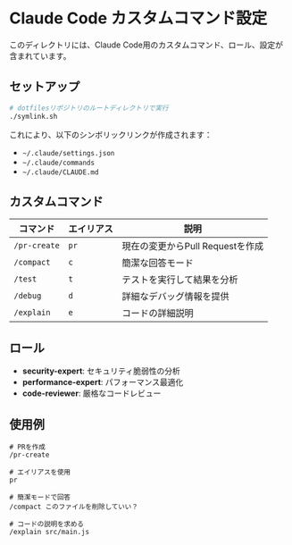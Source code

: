 # Claude Code カスタムコマンド設定

このディレクトリには、Claude Code用のカスタムコマンド、ロール、設定が含まれています。

## セットアップ

```bash
# dotfilesリポジトリのルートディレクトリで実行
./symlink.sh
```

これにより、以下のシンボリックリンクが作成されます：
- `~/.claude/settings.json`
- `~/.claude/commands`
- `~/.claude/CLAUDE.md`

## カスタムコマンド

| コマンド | エイリアス | 説明 |
|---------|-----------|------|
| `/pr-create` | `pr` | 現在の変更からPull Requestを作成 |
| `/compact` | `c` | 簡潔な回答モード |
| `/test` | `t` | テストを実行して結果を分析 |
| `/debug` | `d` | 詳細なデバッグ情報を提供 |
| `/explain` | `e` | コードの詳細説明 |

## ロール

- **security-expert**: セキュリティ脆弱性の分析
- **performance-expert**: パフォーマンス最適化
- **code-reviewer**: 厳格なコードレビュー

## 使用例

```
# PRを作成
/pr-create

# エイリアスを使用
pr

# 簡潔モードで回答
/compact このファイルを削除していい？

# コードの説明を求める
/explain src/main.js
```